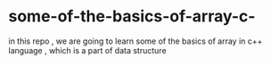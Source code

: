 # some-of-the-basics-of-array-c-
in this repo , we are going to learn some of the basics of array in c++ language , which is a part of data structure

